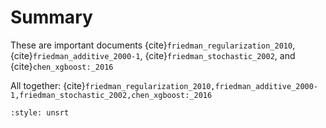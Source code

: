 # Summary


These are important documents
{cite}`friedman_regularization_2010`,
{cite}`friedman_additive_2000-1`,
{cite}`friedman_stochastic_2002`, and
{cite}`chen_xgboost:_2016`


All together:
{cite}`friedman_regularization_2010,friedman_additive_2000-1,friedman_stochastic_2002,chen_xgboost:_2016`

```{bibliography} references.bib
:style: unsrt
```
